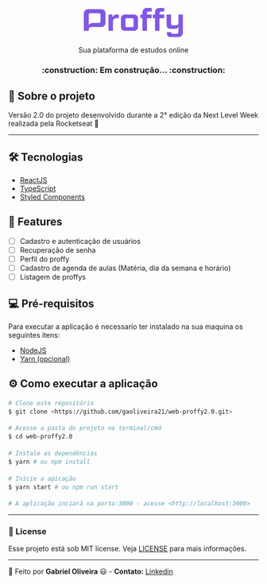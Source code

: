 <p align="center">
  <img width="200" src="./.github/proffy-logo.png">
  <p align="center">Sua plataforma de estudos online</p>
</p>

<h3 align="center">
	:construction: Em construção... :construction:
</h3>

## 📖 Sobre o projeto

Versão 2.0 do projeto desenvolvido durante a 2° edição da Next Level Week realizada pela Rocketseat :rocket:

---

## :hammer_and_wrench: Tecnologias

- [ReactJS](https://pt-br.reactjs.org/)
- [TypeScript](https://www.typescriptlang.org/)
- [Styled Components](https://styled-components.com/)

## :rocket: Features

- [ ] Cadastro e autenticação de usuários
- [ ] Recuperação de senha
- [ ] Perfil do proffy
- [ ] Cadastro de agenda de aulas (Matéria, dia da semana e horário)
- [ ] Listagem de proffys

## :computer: Pré-requisitos

Para executar a aplicação é necessario ter instalado na sua maquina os seguintes itens:

- [NodeJS](https://nodejs.org/en/)
- [Yarn (opcional)](https://classic.yarnpkg.com/pt-BR/docs/install/#debian-stable)

## ⚙️ Como executar a aplicação

```bash
# Clone este repositório
$ git clone <https://github.com/gaoliveira21/web-proffy2.0.git>

# Acesse a pasta do projeto no terminal/cmd
$ cd web-proffy2.0

# Instale as dependências
$ yarn # ou npm install

# Inicie a apicação
$ yarn start # ou npm run start

# A aplicação inciará na porta:3000 - acesse <http://localhost:3000>
```

---

### :memo: License
Esse projeto está sob MIT license. Veja [LICENSE](https://github.com/gaoliveira21/bootcamp-gostack-fastfeet-api/blob/master/LICENSE.md) para mais informações.

---

:construction_worker: Feito por **Gabriel Oliveira** :smiley: - **Contato:** <a href="https://www.linkedin.com/in/gabriel-jos%C3%A9-de-oliveira-633962197/">Linkedin</a>
